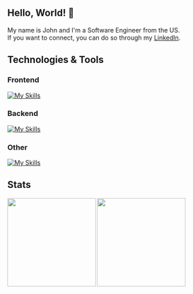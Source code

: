 ## Hello, World! :wave:

My name is John and I'm a Software Engineer from the US. <br>
If you want to connect, you can do so through my [LinkedIn](https://www.linkedin.com/in/johnmarionsanchez/). <br>

## Technologies & Tools

### Frontend

[![My Skills](https://skillicons.dev/icons?i=js,ts,html,css,sass,redux,tailwind,react)](https://skillicons.dev)

### Backend

[![My Skills](https://skillicons.dev/icons?i=nodejs,express,graphql,apollo,prisma,postgres,mongodb,redis)](https://skillicons.dev)

### Other

[![My Skills](https://skillicons.dev/icons?i=rust,py,java,unity,vim,vscode,figma,git)](https://skillicons.dev)

## Stats
<img align="left" height="200" src="https://github-readme-stats.vercel.app/api?username=johnmarion1126&show_icons=true&theme=tokyonight"/>
<img height="200" align="center" src="https://github-readme-stats.vercel.app/api/top-langs/?username=johnmarion1126&hide=jupyter%20notebook&langs_count=3&theme=tokyonight" />
